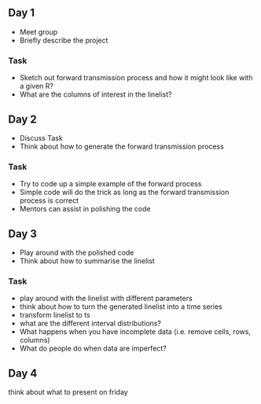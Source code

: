 ## Day 1
- Meet group 
- Briefly describe the project 

### Task
- Sketch out forward transmission process and how it might look like with a given R?
- What are the columns of interest in the linelist? 

## Day 2 
- Discuss Task
- Think about how to generate the forward transmission process

### Task
- Try to code up a simple example of the forward process
- Simple code will do the trick as long as the forward transmission process is correct
- Mentors can assist in polishing the code 

## Day 3 
- Play around with the polished code 
- Think about how to summarise the linelist

### Task 
- play around with the linelist with different parameters 
- think about how to turn the generated linelist into a time series 
- transform linelist to ts
- what are the different interval distributions?
- What happens when you have incomplete data (i.e. remove cells, rows, columns)
- What do people do when data are imperfect? 

## Day 4
think about what to present on friday

